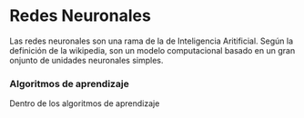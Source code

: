 # Redes Neuronales

Las redes neuronales son una rama de la de Inteligencia Aritificial. Según la definición de la wikipedia, son un modelo computacional basado en un gran onjunto de unidades neuronales simples.

### Algoritmos de aprendizaje ###

Dentro de los algoritmos de aprendizaje 
